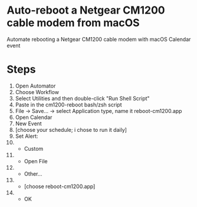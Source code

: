 # Auto-reboot a Netgear CM1200 cable modem from macOS
 Automate rebooting a Netgear CM1200 cable modem with macOS Calendar event

# Steps
1. Open Automator
2. Choose Workflow
3. Select Utilities and then double-click "Run Shell Script"
4. Paste in the cm1200-reboot bash/zsh script
5. File -> Save... -> select Application type, name it reboot-cm1200.app
6. Open Calendar
7. New Event
8. [choose your schedule; i chose to run it daily]
9. Set Alert:
10.   - Custom
11.   - Open File
12.   - Other...
13.   - [choose reboot-cm1200.app]
14.   - OK
